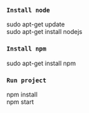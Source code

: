 ### `Install node`
sudo apt-get update<br />
sudo apt-get install nodejs<br />

### `Install npm`
sudo apt-get install npm

### `Run project`
npm install<br />
npm start



